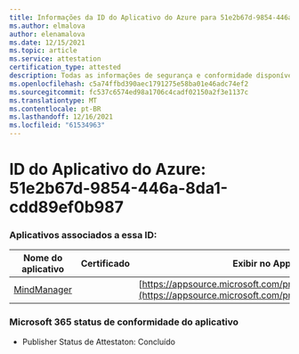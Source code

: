 ```yaml
---
title: Informações da ID do Aplicativo do Azure para 51e2b67d-9854-446a-8da1-cdd89ef0b987
ms.author: elmalova
author: elenamalova
ms.date: 12/15/2021
ms.topic: article
ms.service: attestation
certification_type: attested
description: Todas as informações de segurança e conformidade disponíveis para o 51e2b67d-9854-446a-8da1-cdd89ef0b987.
ms.openlocfilehash: c5a74ffbd390aec1791275e58ba01e46adc74ef2
ms.sourcegitcommit: fc537c6574ed98a1706c4cadf02150a2f3e1137c
ms.translationtype: MT
ms.contentlocale: pt-BR
ms.lasthandoff: 12/16/2021
ms.locfileid: "61534963"
---
```

# <a name="azure-app-id-51e2b67d-9854-446a-8da1-cdd89ef0b987"></a>ID do Aplicativo do Azure: 51e2b67d-9854-446a-8da1-cdd89ef0b987


### <a name="apps-associated-with-this-id"></a>Aplicativos associados a essa ID:
| **Nome do aplicativo** | **Certificado** | **Exibir no AppSource** |
|--------------|---------------|-----------------------|
| [MindManager](https://docs.microsoft.com/microsoft-365-app-certification/forward/WA200002261) |  | [https://appsource.microsoft.com/product/office/WA200002261](https://appsource.microsoft.com/product/office/WA200002261) |

### <a name="microsoft-365-app-compliance-status"></a>Microsoft 365 status de conformidade do aplicativo
- Publisher Status de Attestaton: Concluído
